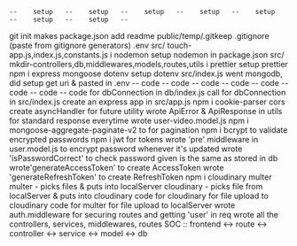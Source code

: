     --    setup   --    setup   --    setup   --    setup   --    setup   --    setup   --    setup   --
git init makes package.json
add readme
public/temp/.gitkeep
.gitignore (paste from gitignore generators)
.env
src/ touch-app.js,index.js,constants.js
i nodemon
setup nodemon in package.json
src/ mkdir-controllers,db,middlewares,models,routes,utils
i prettier
setup prettier
npm i express mongoose dotenv
setup dotenv src/index.js
went mongodb, did setup get uri & pasted in .env
    --    code    --    code    --    code    --    code    --    code    --    code    --    code    --
code for dbConnection in db/index.js
call for dbConnection in src/index.js
create an express app in src/app.js
npm i cookie-parser cors
create asyncHandler for future utility
wrote ApiError & ApiResponse in utils for standard response everytime
wrote user-video.model.js 
npm i mongoose-aggregate-paginate-v2 to for pagination
npm i bcrypt to validate encrypted passwords
npm i jwt for tokens
wrote 'pre' middleware in user.model.js to encrypt password whenever it's updated
wrote 'isPasswordCorrect' to check password given is the same as stored in db
wrote'generateAccessToken' to create AccessToken
wrote 'generateRefreshToken' to create RefreshToken
npm i cloudinary multer
multer - picks files & puts into localServer
cloudinary - picks file from localServer & puts into cloudinary
code for cloudinary for file upload to cloudinary
code for multer for file upload to localServer
wrote auth.middleware for securing routes and getting 'user' in req
wrote all the controllers, services, middlewares, routes
SOC :: frontend <-> route <-> controller <-> service <-> model <-> db